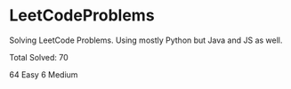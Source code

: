 # LeetCodeProblems
Solving LeetCode Problems. Using mostly Python but Java and JS as well. 

Total Solved: 70

64 Easy
6 Medium 


